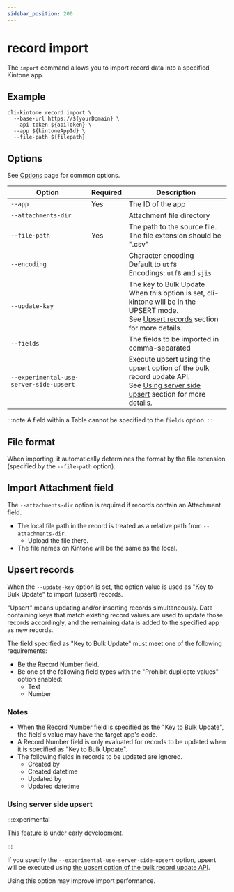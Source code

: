 ```yaml
---
sidebar_position: 200
---
```


# record import

The `import` command allows you to import record data into a specified Kintone app.

## Example

```shell
cli-kintone record import \
  --base-url https://${yourDomain} \
  --api-token ${apiToken} \
  --app ${kintoneAppId} \
  --file-path ${filepath}
```

## Options

See [Options](/guide/options) page for common options.

| Option                                    | Required | Description                                                                                                                                                     |
| ----------------------------------------- | -------- | --------------------------------------------------------------------------------------------------------------------------------------------------------------- |
| `--app`                                   | Yes      | The ID of the app                                                                                                                                               |
| `--attachments-dir`                       |          | Attachment file directory                                                                                                                                       |
| `--file-path`                             | Yes      | The path to the source file.<br/>The file extension should be ".csv"                                                                                            |
| `--encoding  `                            |          | Character encoding<br/>Default to `utf8`<br/>Encodings: `utf8` and `sjis`                                                                                       |
| `--update-key`                            |          | The key to Bulk Update<br/>When this option is set, cli-kintone will be in the UPSERT mode.<br/>See [Upsert records](#upsert-records) section for more details. |
| `--fields  `                              |          | The fields to be imported in comma-separated                                                                                                                    |
| `--experimental-use-server-side-upsert  ` |          | Execute upsert using the upsert option of the bulk record update API.<br/>See [Using server side upsert](#using-server-side-upsert) section for more details.   |

:::note
A field within a Table cannot be specified to the `fields` option.
:::

## File format

When importing, it automatically determines the format by the file extension (specified by the `--file-path` option).

## Import Attachment field

The `--attachments-dir` option is required if records contain an Attachment field.

- The local file path in the record is treated as a relative path from `--attachments-dir`.
  - Upload the file there.
- The file names on Kintone will be the same as the local.

## Upsert records

When the `--update-key` option is set, the option value is used as "Key to Bulk Update" to import (upsert) records.

"Upsert" means updating and/or inserting records simultaneously. Data containing keys that match existing record values are used to update those records accordingly, and the remaining data is added to the specified app as new records.

The field specified as "Key to Bulk Update" must meet one of the following requirements:

- Be the Record Number field.
- Be one of the following field types with the "Prohibit duplicate values" option enabled:
  - Text
  - Number

### Notes

- When the Record Number field is specified as the "Key to Bulk Update", the field's value may have the target app's code.
- A Record Number field is only evaluated for records to be updated when it is specified as "Key to Bulk Update".
- The following fields in records to be updated are ignored.
  - Created by
  - Created datetime
  - Updated by
  - Updated datetime

### Using server side upsert

:::experimental

This feature is under early development.

:::

If you specify the `--experimental-use-server-side-upsert` option, upsert will be executed using [the upsert option of the bulk record update API](https://cybozu.dev/ja/kintone/docs/rest-api/records/update-records/).

Using this option may improve import performance.
